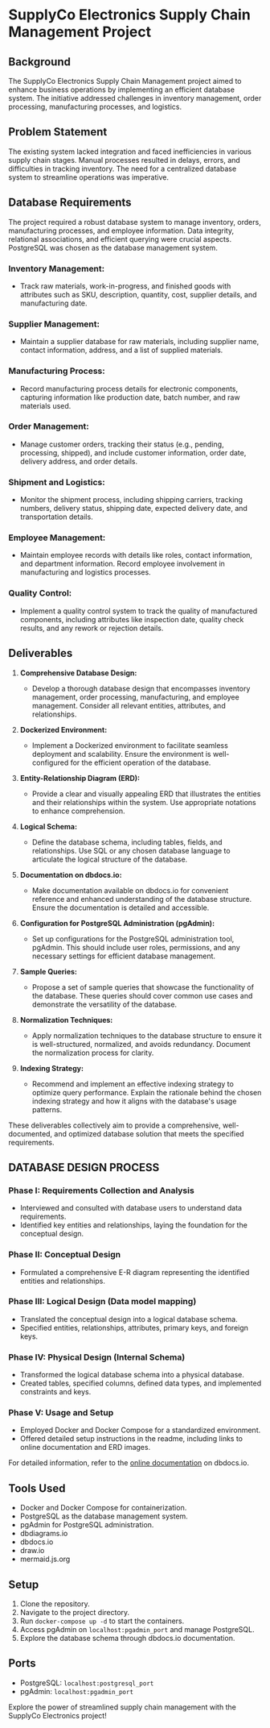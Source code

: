 # SupplyCo Electronics Supply Chain Management Project

## Background
The SupplyCo Electronics Supply Chain Management project aimed to enhance business operations by implementing an efficient database system. The initiative addressed challenges in inventory management, order processing, manufacturing processes, and logistics.

## Problem Statement
The existing system lacked integration and faced inefficiencies in various supply chain stages. Manual processes resulted in delays, errors, and difficulties in tracking inventory. The need for a centralized database system to streamline operations was imperative.

## Database Requirements
The project required a robust database system to manage inventory, orders, manufacturing processes, and employee information. Data integrity, relational associations, and efficient querying were crucial aspects. PostgreSQL was chosen as the database management system.

### Inventory Management:

- Track raw materials, work-in-progress, and finished goods with attributes such as SKU, description, quantity, cost, supplier details, and manufacturing date.

### Supplier Management:

- Maintain a supplier database for raw materials, including supplier name, contact information, address, and a list of supplied materials.

### Manufacturing Process:

- Record manufacturing process details for electronic components, capturing information like production date, batch number, and raw materials used.

### Order Management:

- Manage customer orders, tracking their status (e.g., pending, processing, shipped), and include customer information, order date, delivery address, and order details.

### Shipment and Logistics:

- Monitor the shipment process, including shipping carriers, tracking numbers, delivery status, shipping date, expected delivery date, and transportation details.

### Employee Management:

- Maintain employee records with details like roles, contact information, and department information. Record employee involvement in manufacturing and logistics processes.

### Quality Control:

- Implement a quality control system to track the quality of manufactured components, including attributes like inspection date, quality check results, and any rework or rejection details.

## Deliverables

1. **Comprehensive Database Design:**
   - Develop a thorough database design that encompasses inventory management, order processing, manufacturing, and employee management. Consider all relevant entities, attributes, and relationships.
   
2. **Dockerized Environment:**
   - Implement a Dockerized environment to facilitate seamless deployment and scalability. Ensure the environment is well-configured for the efficient operation of the database.

3. **Entity-Relationship Diagram (ERD):**
   - Provide a clear and visually appealing ERD that illustrates the entities and their relationships within the system. Use appropriate notations to enhance comprehension.

4. **Logical Schema:**
   - Define the database schema, including tables, fields, and relationships. Use SQL or any chosen database language to articulate the logical structure of the database.

5. **Documentation on dbdocs.io:**
   - Make documentation available on dbdocs.io for convenient reference and enhanced understanding of the database structure. Ensure the documentation is detailed and accessible.

6. **Configuration for PostgreSQL Administration (pgAdmin):**
   - Set up configurations for the PostgreSQL administration tool, pgAdmin. This should include user roles, permissions, and any necessary settings for efficient database management.

7. **Sample Queries:**
   - Propose a set of sample queries that showcase the functionality of the database. These queries should cover common use cases and demonstrate the versatility of the database.

8. **Normalization Techniques:**
   - Apply normalization techniques to the database structure to ensure it is well-structured, normalized, and avoids redundancy. Document the normalization process for clarity.

9. **Indexing Strategy:**
   - Recommend and implement an effective indexing strategy to optimize query performance. Explain the rationale behind the chosen indexing strategy and how it aligns with the database's usage patterns.

These deliverables collectively aim to provide a comprehensive, well-documented, and optimized database solution that meets the specified requirements.

## DATABASE DESIGN PROCESS 
### Phase I: Requirements Collection and Analysis
- Interviewed and consulted with database users to understand data requirements.
- Identified key entities and relationships, laying the foundation for the conceptual design.

### Phase II: Conceptual Design
- Formulated a comprehensive E-R diagram representing the identified entities and relationships.

### Phase III: Logical Design (Data model mapping)
- Translated the conceptual design into a logical database schema.
- Specified entities, relationships, attributes, primary keys, and foreign keys.

### Phase IV: Physical Design (Internal Schema)
- Transformed the logical database schema into a physical database.
- Created tables, specified columns, defined data types, and implemented constraints and keys.

### Phase V: Usage and Setup
- Employed Docker and Docker Compose for a standardized environment.
- Offered detailed setup instructions in the readme, including links to online documentation and ERD images.

For detailed information, refer to the [online documentation](#) on dbdocs.io.

## Tools Used
- Docker and Docker Compose for containerization.
- PostgreSQL as the database management system.
- pgAdmin for PostgreSQL administration.
- dbdiagrams.io
- dbdocs.io
- draw.io
- mermaid.js.org

## Setup
1. Clone the repository.
2. Navigate to the project directory.
3. Run `docker-compose up -d` to start the containers.
4. Access pgAdmin on `localhost:pgadmin_port` and manage PostgreSQL.
5. Explore the database schema through dbdocs.io documentation.

## Ports
- PostgreSQL: `localhost:postgresql_port`
- pgAdmin: `localhost:pgadmin_port`

Explore the power of streamlined supply chain management with the SupplyCo Electronics project!
